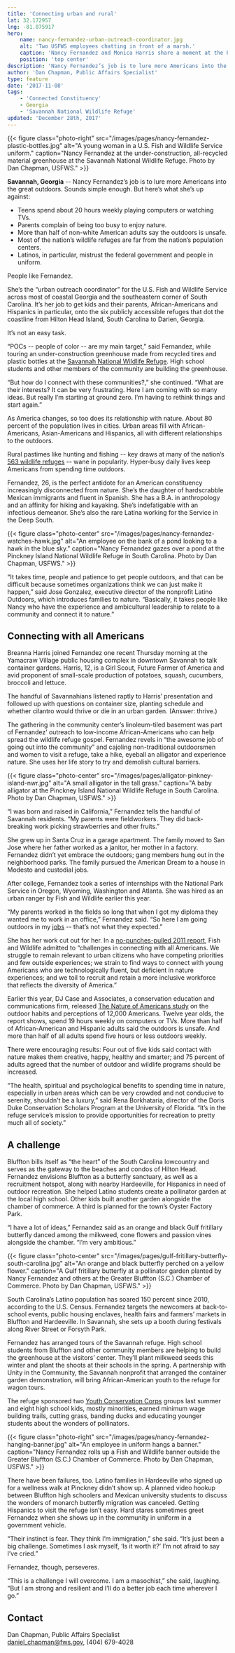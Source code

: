 ```yaml
---
title: 'Connecting urban and rural'
lat: 32.172957
lng: -81.075917
hero:
    name: nancy-fernandez-urban-outreach-coordinator.jpg
    alt: 'Two USFWS employees chatting in front of a marsh.'
    caption: 'Nancy Fernandez and Monica Harris share a moment at the Pinckney Island National Wildlife Refuge in South Carolina. Photo by Dan Chapman, USFWS.'
    position: 'top center'
description: 'Nancy Fernandez’s job is to lure more Americans into the great outdoors. Sounds simple enough. But here’s what she’s up against:'
author: 'Dan Chapman, Public Affairs Specialist'
type: feature
date: '2017-11-08'
tags:
    - 'Connected Constituency'
    - Georgia
    - 'Savannah National Wildlife Refuge'
updated: 'December 28th, 2017'
---
```


{{< figure class="photo-right" src="/images/pages/nancy-fernandez-plastic-bottles.jpg" alt="A young woman in a U.S. Fish and Wildlife Service uniform." caption="Nancy Fernandez at the under-construction, all-recycled material greenhouse at the Savannah National Wildlife Refuge. Photo by Dan Chapman, USFWS." >}}

**Savannah, Georgia** -- Nancy Fernandez’s job is to lure more Americans into the great outdoors. Sounds simple enough. But here’s what she’s up against:

- Teens spend about 20 hours weekly playing computers or watching TVs.
- Parents complain of being too busy to enjoy nature.
- More than half of non-white American adults say the outdoors is unsafe.
- Most of the nation’s wildlife refuges are far from the nation’s population centers.
- Latinos, in particular, mistrust the federal government and people in uniform.

People like Fernandez. 

She’s the “urban outreach coordinator” for the U.S. Fish and Wildlife Service across most of coastal Georgia and the southeastern corner of South Carolina. It’s her job to get kids and their parents, African-Americans and Hispanics in particular, onto the six publicly accessible refuges that dot the coastline from Hilton Head Island, South Carolina to Darien, Georgia.

It’s not an easy task.

“POCs -- people of color -- are my main target,” said Fernandez, while touring an under-construction greenhouse made from recycled tires and plastic bottles at the [Savannah National Wildlife Refuge](https://www.fws.gov/refuge/savannah/). High school students and other members of the community are building the greenhouse.

“But how do I connect with these communities?,” she continued. “What are their interests? It can be very frustrating. Here I am coming with so many ideas. But really I’m starting at ground zero. I’m having to rethink things and start again.”

As America changes, so too does its relationship with nature. About 80 percent of the population lives in cities. Urban areas fill with African-Americans, Asian-Americans and Hispanics, all with different relationships to the outdoors.

Rural pastimes like hunting and fishing -- key draws at many of the nation’s [563 wildlife refuges](https://www.fws.gov/refuges/refugeLocatorMaps/) -- wane in popularity. Hyper-busy daily lives keep Americans from spending time outdoors.

Fernandez, 26, is the perfect antidote for an American constituency increasingly disconnected from nature. She’s the daughter of hardscrabble Mexican immigrants and fluent in Spanish. She has a B.A. in anthropology and an affinity for hiking and kayaking. She’s indefatigable with an infectious demeanor. She’s also the rare Latina working for the Service in the Deep South.

{{< figure class="photo-center" src="/images/pages/nancy-fernandez-watches-hawk.jpg" alt="An employee on the bank of a pond looking to a hawk in the blue sky." caption="Nancy Fernandez gazes over a pond at the Pinckney Island National Wildlife Refuge in South Carolina. Photo by Dan Chapman, USFWS." >}}

“It takes time, people and patience to get people outdoors, and that can be difficult because sometimes organizations think we can just make it happen,” said Jose Gonzalez, executive director of the nonprofit Latino Outdoors, which introduces families to nature. “Basically, it takes people like Nancy who have the experience and ambicultural leadership to relate to a community and connect it to nature.” 

## Connecting with all Americans

Breanna Harris joined Fernandez one recent Thursday morning at the Yamacraw Village public housing complex in downtown Savannah to talk container gardens. Harris, 12, is a Girl Scout, Future Farmer of America and avid proponent of small-scale production of potatoes, squash, cucumbers, broccoli and lettuce. 

The handful of Savannahians listened raptly to Harris’ presentation and followed up with questions on container size, planting schedule and whether cilantro would thrive or die in an urban garden. (Answer: thrive.)

The gathering in the community center’s linoleum-tiled basement was part of Fernandez’ outreach to low-income African-Americans who can help spread the wildlife refuge gospel. Fernandez revels in “the awesome job of going out into the community” and cajoling non-traditional outdoorsmen and women to visit a refuge, take a hike, eyeball an alligator and experience nature. She uses her life story to try and demolish cultural barriers.

{{< figure class="photo-center" src="/images/pages/alligator-pinkney-island-nwr.jpg" alt="A small alligator in the tall grass." caption="A baby alligator at the Pinckney Island National Wildlife Refuge in South Carolina. Photo by Dan Chapman, USFWS." >}}

“I was born and raised in California,” Fernandez tells the handful of Savannah residents. “My parents were fieldworkers. They did back-breaking work picking strawberries and other fruits.”

She grew up in Santa Cruz in a garage apartment. The family moved to San Jose where her father worked as a janitor, her mother in a factory. Fernandez didn’t yet embrace the outdoors; gang members hung out in the neighborhood parks. The family pursued the American Dream to a house in Modesto and custodial jobs. 

After college, Fernandez took a series of internships with the National Park Service in Oregon, Wyoming, Washington and Atlanta. She was hired as an urban ranger by Fish and Wildlife earlier this year.

“My parents worked in the fields so long that when I got my diploma they wanted me to work in an office,” Fernandez said. “So here I am going outdoors in my [jobs](/work-with-us) -- that’s not what they expected.”

She has her work cut out for her. In a [no-punches-pulled 2011 report](https://www.fws.gov/refuges/pdfs/FinalDocumentConservingTheFuture.pdf), Fish and Wildlife admitted to “challenges in connecting with all Americans. We struggle to remain relevant to urban citizens who have competing priorities and few outside experiences; we strain to find ways to connect with young Americans who are technologically fluent, but deficient in nature experiences; and we toil to recruit and retain a more inclusive workforce that reflects the diversity of America.”

Earlier this year, DJ Case and Associates, a conservation education and communications firm, released [The Nature of Americans study](https://natureofamericans.org/) on the outdoor habits and perceptions of 12,000 Americans. Twelve year olds, the report shows, spend 19 hours weekly on computers or TVs. More than half of African-American and Hispanic adults said the outdoors is unsafe. And more than half of all adults spend five hours or less outdoors weekly.

There were encouraging results: Four out of five kids said contact with nature makes them creative, happy, healthy and smarter; and 75 percent of adults agreed that the number of outdoor and wildlife programs should be increased.

“The health, spiritual and psychological benefits to spending time in nature, especially in urban areas which can be very crowded and not conducive to serenity, shouldn’t be a luxury,” said Rena Borkhataria, director of the Doris Duke Conservation Scholars Program at the University of Florida. “It’s in the refuge service’s mission to provide opportunities for recreation to pretty much all of society.” 

## A challenge

Bluffton bills itself as “the heart” of the South Carolina lowcountry and serves as the gateway to the beaches and condos of Hilton Head. Fernandez envisions Bluffton as a butterfly sanctuary, as well as a recruitment hotspot, along with nearby Hardeeville, for Hispanics in need of outdoor recreation. She helped Latino students create a pollinator garden at the local high school. Other kids built another garden alongside the chamber of commerce. A third is planned for the town’s Oyster Factory Park.

“I have a lot of ideas,” Fernandez said as an orange and black Gulf fritillary butterfly danced among the milkweed, cone flowers and passion vines alongside the chamber. “I’m very ambitious.”

{{< figure class="photo-center" src="/images/pages/gulf-fritillary-butterfly-south-carolina.jpg" alt="An orange and black butterfly perched on a yellow flower." caption="A Gulf fritillary butterfly at a pollinator garden planted by Nancy Fernandez and others at the Greater Bluffton (S.C.) Chamber of Commerce. Photo by Dan Chapman, USFWS." >}}

South Carolina’s Latino population has soared 150 percent since 2010, according to the U.S. Census. Fernandez targets the newcomers at back-to-school events, public housing enclaves, health fairs and farmers’ markets in Bluffton and Hardeeville. In Savannah, she sets up a booth during festivals along River Street or Forsyth Park. 

Fernandez has arranged tours of the Savannah refuge. High school students from Bluffton and other community members are helping to build the greenhouse at the visitors’ center. They’ll plant milkweed seeds this winter and plant the shoots at their schools in the spring. A partnership with Unity in the Community, the Savannah nonprofit that arranged the container garden demonstration, will bring African-American youth to the refuge for wagon tours.

The refuge sponsored two [Youth Conservation Corps](/work-with-us/internships/#for-high-school-students) groups last summer and eight high school kids, mostly minorities, earned minimum wage building trails, cutting grass, banding ducks and educating younger students about the wonders of pollinators.

{{< figure class="photo-right" src="/images/pages/nancy-fernandez-hanging-banner.jpg" alt="An employee in uniform hangs a banner." caption="Nancy Fernandez rolls up a Fish and Wildlife banner outside the Greater Bluffton (S.C.) Chamber of Commerce. Photo by Dan Chapman, USFWS." >}}

There have been failures, too. Latino families in Hardeeville who signed up for a wellness walk at Pinckney didn’t show up. A planned video hookup between Bluffton high schoolers and Mexican university students to discuss the wonders of monarch butterfly migration was canceled. Getting Hispanics to visit the refuge isn’t easy. Hard stares sometimes greet Fernandez when she shows up in the community in uniform in a government vehicle.

“Their instinct is fear. They think I’m immigration,” she said. “It’s just been a big challenge. Sometimes I ask myself, ‘Is it worth it?’ I’m not afraid to say I’ve cried.”

Fernandez, though, perseveres.

“This is a challenge I will overcome. I am a masochist,” she said, laughing. “But I am strong and resilient and I’ll do a better job each time wherever I go.” 

## Contact

Dan Chapman, Public Affairs Specialist  
[daniel_chapman@fws.gov](mailto:daniel_chapman@fws.gov), (404) 679-4028
